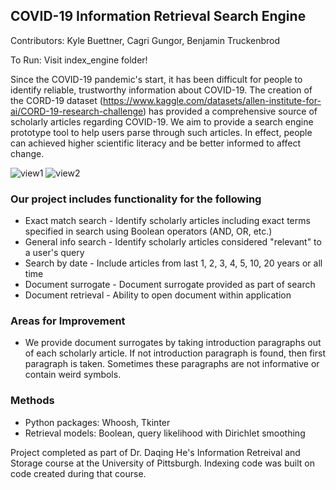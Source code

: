## COVID-19 Information Retrieval Search Engine

Contributors: Kyle Buettner, Cagri Gungor, Benjamin Truckenbrod

To Run: Visit index_engine folder!

Since the COVID-19 pandemic's start, it has been difficult for people to identify reliable, trustworthy information about COVID-19. The creation of the CORD-19 dataset (https://www.kaggle.com/datasets/allen-institute-for-ai/CORD-19-research-challenge) has provided a comprehensive source of scholarly articles regarding COVID-19. We aim to provide a search engine prototype tool to help users parse through such articles. In effect, people can achieved higher scientific literacy and be better informed to affect change.  

![view1](https://user-images.githubusercontent.com/78238895/164766550-08a2436f-411f-4f1b-be42-079f3e232b5e.PNG)
![view2](https://user-images.githubusercontent.com/78238895/164766562-917c39ce-3507-45b5-a705-0a7b9340d3b8.PNG)

### Our project includes functionality for the following

* Exact match search - Identify scholarly articles including exact terms specified in search using Boolean operators (AND, OR, etc.)
* General info search - Identify scholarly articles considered "relevant" to a user's query
* Search by date - Include articles from last 1, 2, 3, 4, 5, 10, 20 years or all time
* Document surrogate - Document surrogate provided as part of search
* Document retrieval - Ability to open document within application 

### Areas for Improvement

* We provide document surrogates by taking introduction paragraphs out of each scholarly article. If not introduction paragraph is found, then first paragraph is taken. Sometimes these paragraphs are not informative or contain weird symbols. 

### Methods

* Python packages: Whoosh, Tkinter
* Retrieval models: Boolean, query likelihood with Dirichlet smoothing 

Project completed as part of Dr. Daqing He's Information Retreival and Storage course at the University of Pittsburgh. Indexing code was built on code created during that course. 


